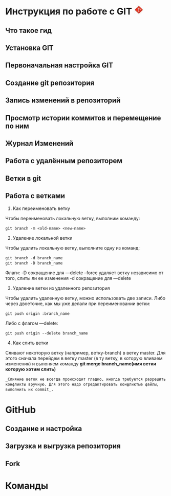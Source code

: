 # Инструкция по работе с GIT ![Logo](images/logo.jpg "logo")
## Что такое гид


## Установка GIT


## Первоначальная настройка GIT



## Создание git репозитория



## Запись изменений в репозиторий



## Просмотр истории коммитов и перемещение по ним



## Журнал Изменений



## Работа с удалённым репозиторем



## Ветки в git



## Работа с ветками

1. Как переименовать ветку

Чтобы переименовать локальную ветку, выполним команду:

    git branch -m <old-name> <new-name>

2. Удаление локальной ветки

Чтобы удалить локальную ветку, выполните одну из команд:

    git branch -d branch_name
    git branch -D branch_name
Флаги:
-D сокращение для —delete –force удаляет ветку независимо от того, слиты ли ее изменения
-d сокращение для —delete

3. Удаление ветки из удаленного репозитория

Чтобы удалить удаленную ветку, можно использовать две записи.
Либо через двоеточие, как мы уже делали при переименовании ветки:

    git push origin :branch_name

Либо с флагом —delete:

    git push origin --delete branch_name

4. Как слить ветки

Cливают некоторую ветку (например, ветку-branch) в ветку master. Для этого сначала перейдем в ветку master (в ту ветку, в которую вливаем изменения) и выпоняем команду **git merge branch_name(имя ветки которую хотим слить)**

    _Слияние веток не всегда происходит гладко, иногда требуется разрешить конфликты вручную. Для этого надо отредактировать конфликтые файлы, выполнить их commit_.
# GitHub
## Создание и настройка



## Загрузка и выгрузка репозитория



## Fork



# Команды

